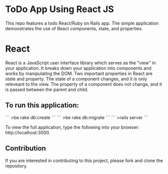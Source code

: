 # ToDo App Using React JS

This repo features a todo React/Ruby on Rails app. The simple application demonstrates the use of React components, state, and properties.

<h1>React</h1>
React is a JavaScript user interface library which serves as the "view" in your application. It breaks down your application into components and works by manipulating the DOM. Two important properties in React are state and property. The state of a component changes, and it is only releveant to the view. The property of a component does not change, and it is passed between the parent and child.

<h2>To run this application:</h2>
```
>be rake db:create
```
```
>be rake db:migrate
```
```
>rails server
```

To view the full application, type the following into your browser: http://localhost:3000.

<h2>Contribution</h2>
If you are interested in contributing to this project, please fork and clone the repository.


